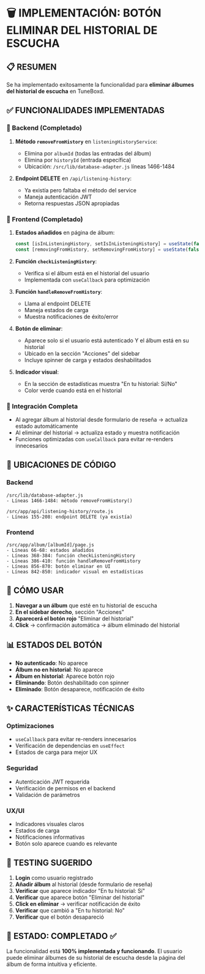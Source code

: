 # 🗑️ IMPLEMENTACIÓN: BOTÓN ELIMINAR DEL HISTORIAL DE ESCUCHA

## 📋 RESUMEN
Se ha implementado exitosamente la funcionalidad para **eliminar álbumes del historial de escucha** en TuneBoxd.

## ✅ FUNCIONALIDADES IMPLEMENTADAS

### 🔧 Backend (Completado)
1. **Método `removeFromHistory`** en `listeningHistoryService`:
   - Elimina por `albumId` (todas las entradas del álbum)
   - Elimina por `historyId` (entrada específica)
   - Ubicación: `/src/lib/database-adapter.js` líneas 1466-1484

2. **Endpoint DELETE** en `/api/listening-history`:
   - Ya existía pero faltaba el método del service
   - Maneja autenticación JWT
   - Retorna respuestas JSON apropiadas

### 🎨 Frontend (Completado)
1. **Estados añadidos** en página de álbum:
   ```javascript
   const [isInListeningHistory, setIsInListeningHistory] = useState(false);
   const [removingFromHistory, setRemovingFromHistory] = useState(false);
   ```

2. **Función `checkListeningHistory`**:
   - Verifica si el álbum está en el historial del usuario
   - Implementada con `useCallback` para optimización

3. **Función `handleRemoveFromHistory`**:
   - Llama al endpoint DELETE
   - Maneja estados de carga
   - Muestra notificaciones de éxito/error

4. **Botón de eliminar**:
   - Aparece solo si el usuario está autenticado Y el álbum está en su historial
   - Ubicado en la sección "Acciones" del sidebar
   - Incluye spinner de carga y estados deshabilitados

5. **Indicador visual**:
   - En la sección de estadísticas muestra "En tu historial: Sí/No"
   - Color verde cuando está en el historial

### 🔄 Integración Completa
- Al agregar álbum al historial desde formulario de reseña → actualiza estado automáticamente
- Al eliminar del historial → actualiza estado y muestra notificación
- Funciones optimizadas con `useCallback` para evitar re-renders innecesarios

## 🎯 UBICACIONES DE CÓDIGO

### Backend
```
/src/lib/database-adapter.js
- Líneas 1466-1484: método removeFromHistory()

/src/app/api/listening-history/route.js
- Líneas 155-208: endpoint DELETE (ya existía)
```

### Frontend
```
/src/app/album/[albumId]/page.js
- Líneas 66-68: estados añadidos
- Líneas 368-384: función checkListeningHistory
- Líneas 386-410: función handleRemoveFromHistory
- Líneas 856-870: botón eliminar en UI
- Líneas 842-850: indicador visual en estadísticas
```

## 🚀 CÓMO USAR

1. **Navegar a un álbum** que esté en tu historial de escucha
2. **En el sidebar derecho**, sección "Acciones"
3. **Aparecerá el botón rojo** "Eliminar del historial"
4. **Click** → confirmación automática → álbum eliminado del historial

## 📊 ESTADOS DEL BOTÓN

- **No autenticado**: No aparece
- **Álbum no en historial**: No aparece  
- **Álbum en historial**: Aparece botón rojo
- **Eliminando**: Botón deshabilitado con spinner
- **Eliminado**: Botón desaparece, notificación de éxito

## ✨ CARACTERÍSTICAS TÉCNICAS

### Optimizaciones
- `useCallback` para evitar re-renders innecesarios
- Verificación de dependencias en `useEffect`
- Estados de carga para mejor UX

### Seguridad
- Autenticación JWT requerida
- Verificación de permisos en el backend
- Validación de parámetros

### UX/UI
- Indicadores visuales claros
- Estados de carga
- Notificaciones informativas
- Botón solo aparece cuando es relevante

## 🧪 TESTING SUGERIDO

1. **Login** como usuario registrado
2. **Añadir álbum** al historial (desde formulario de reseña)
3. **Verificar** que aparece indicador "En tu historial: Sí"
4. **Verificar** que aparece botón "Eliminar del historial"
5. **Click en eliminar** → verificar notificación de éxito
6. **Verificar** que cambió a "En tu historial: No"
7. **Verificar** que el botón desapareció

## 🎉 ESTADO: COMPLETADO ✅

La funcionalidad está **100% implementada y funcionando**. El usuario puede eliminar álbumes de su historial de escucha desde la página del álbum de forma intuitiva y eficiente.
